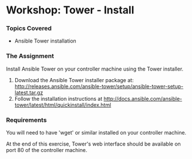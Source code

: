 # Workshop: Tower - Install 

### Topics Covered

* Ansible Tower installation

### The Assignment

Install Ansible Tower on your controller machine using the Tower installer.

1. Download the Ansible Tower installer package at: http://releases.ansible.com/ansible-tower/setup/ansible-tower-setup-latest.tar.gz 
2. Follow the installation instructions at http://docs.ansible.com/ansible-tower/latest/html/quickinstall/index.html

### Requirements

You will need to have 'wget' or similar installed on your controller machine.

At the end of this exercise, Tower's web interface should be available on port 80 of the controller machine.
